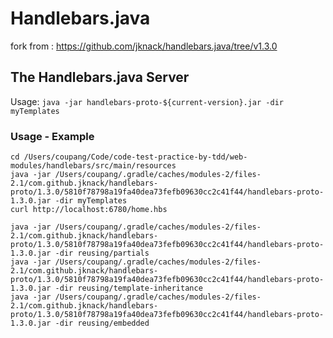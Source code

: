 # Handlebars.java

fork from : https://github.com/jknack/handlebars.java/tree/v1.3.0

## The Handlebars.java Server

Usage: `java -jar handlebars-proto-${current-version}.jar -dir myTemplates`

### Usage - Example
```
cd /Users/coupang/Code/code-test-practice-by-tdd/web-modules/handlebars/src/main/resources 
java -jar /Users/coupang/.gradle/caches/modules-2/files-2.1/com.github.jknack/handlebars-proto/1.3.0/5810f78798a19fa40dea73fefb09630cc2c41f44/handlebars-proto-1.3.0.jar -dir myTemplates
curl http://localhost:6780/home.hbs
```
```
java -jar /Users/coupang/.gradle/caches/modules-2/files-2.1/com.github.jknack/handlebars-proto/1.3.0/5810f78798a19fa40dea73fefb09630cc2c41f44/handlebars-proto-1.3.0.jar -dir reusing/partials
java -jar /Users/coupang/.gradle/caches/modules-2/files-2.1/com.github.jknack/handlebars-proto/1.3.0/5810f78798a19fa40dea73fefb09630cc2c41f44/handlebars-proto-1.3.0.jar -dir reusing/template-inheritance
java -jar /Users/coupang/.gradle/caches/modules-2/files-2.1/com.github.jknack/handlebars-proto/1.3.0/5810f78798a19fa40dea73fefb09630cc2c41f44/handlebars-proto-1.3.0.jar -dir reusing/embedded
```